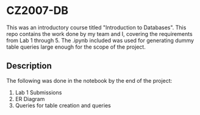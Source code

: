 # CZ2007-DB

This was an introductory course titled "Introduction to Databases". This repo contains the work done by my team and I, covering the requirements from Lab 1 through 5. The .ipynb included was used for generating dummy table queries large enough for the scope of the project.

## Description

The following was done in the notebook by the end of the project:
1. Lab 1 Submissions
2. ER Diagram
3. Queries for table creation and queries
